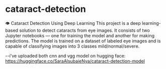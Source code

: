 # cataract-detection
👁️ Cataract Detection Using Deep Learning
This project is a deep learning-based solution to detect cataracts from eye images. It consists of two Jupyter notebooks — one for training the model and another for making predictions. The model is trained on a dataset of labeled eye images and is capable of classifying images into 3 classes mild/normal/severe.

--i've uploaded both cnn and vgg model on hugging face:
https://huggingface.co/SaraAlsubaieNya/cataract-detection-model
